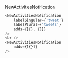 NewActivitiesNotification

```js
<NewActivitiesNotification
    labelSingular={'tweet'}
    labelPlural={'tweets'}
    adds={[{}, {}]}
/>
<br />
<NewActivitiesNotification
    adds={[{}]}
/>
```
